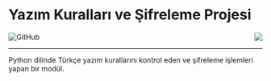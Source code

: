 # Yazım Kuralları ve Şifreleme Projesi

<div align="left">
<img alt="GitHub" src="https://img.shields.io/github/license/oncado86/oncado86"/>
<img align="right" src="https://visitor-badge.laobi.icu/badge?page_id=oncado86.Yazim_Kurallari_ve_Sifreleme_Projesi&right_color=lightgrey&format=true&left_text=My%20Page%20Visitors"></div>
<hr>
Python dilinde Türkçe yazım kurallarını kontrol eden ve şifreleme işlemleri yapan bir modül.
